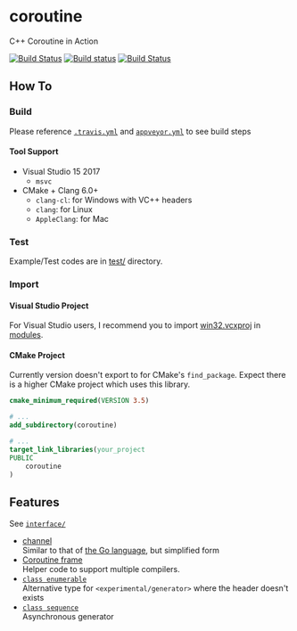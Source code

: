# coroutine

C++ Coroutine in Action

[![Build Status](https://dev.azure.com/luncliff/personal/_apis/build/status/luncliff.coroutine?branchName=master)](https://dev.azure.com/luncliff/personal/_build/latest?definitionId=13?branchName=master)
[![Build status](https://ci.appveyor.com/api/projects/status/vpjssf4g6cv4a4ys/branch/master?svg=true)](https://ci.appveyor.com/project/luncliff/coroutine/branch/master)
[![Build Status](https://travis-ci.org/luncliff/coroutine.svg?branch=master)](https://travis-ci.org/luncliff/coroutine)

## How To

### Build

Please reference [`.travis.yml`](./.travis.yml) and [`appveyor.yml`](./appveyor.yml) to see build steps

#### Tool Support

* Visual Studio 15 2017
  * `msvc`
* CMake + Clang 6.0+
  * `clang-cl`: for Windows with VC++ headers
  * `clang`: for Linux
  * `AppleClang`: for Mac

### Test

Example/Test codes are in [test/](./test) directory.

### Import

#### Visual Studio Project

For Visual Studio users, I recommend you to import [win32.vcxproj](./modules/win32.vcxproj) in [modules](./modules/).

#### CMake Project

Currently version doesn't export to for CMake's `find_package`.
Expect there is a higher CMake project which uses this library.

```cmake
cmake_minimum_required(VERSION 3.5)

# ...
add_subdirectory(coroutine)

# ...
target_link_libraries(your_project
PUBLIC
    coroutine
)
```

## Features

See [`interface/`](./interface)

* [channel](./interface/coroutine/channel.hpp)  
    Similar to that of [the Go language](https://golang.org/), but simplified form
* [Coroutine frame](./interface/coroutine/frame.h)    
    Helper code to support multiple compilers.
* [`class enumerable`](./interface/coroutine/enumerable.hpp)  
    Alternative type for `<experimental/generator>` where the header doesn't exists
* [`class sequence`](./interface/coroutine/sequence.hpp)  
    Asynchronous generator
